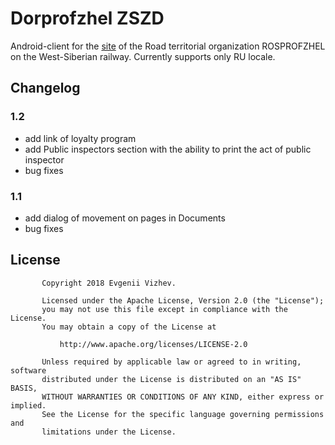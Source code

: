 # Dorprofzhel ZSZD

Android-client for the [site](http://dprof.pro) of the Road territorial 
organization ROSPROFZHEL on the West-Siberian railway. Currently supports only RU locale.

## Changelog

   ### 1.2
   - add link of loyalty program
   - add Public inspectors section with the ability
    to print the act of public inspector
   - bug fixes
    
   ### 1.1
   - add dialog of movement on pages in Documents
   - bug fixes

## License
```
       Copyright 2018 Evgenii Vizhev.
       
       Licensed under the Apache License, Version 2.0 (the "License");
       you may not use this file except in compliance with the License.
       You may obtain a copy of the License at
       
           http://www.apache.org/licenses/LICENSE-2.0
       
       Unless required by applicable law or agreed to in writing, software
       distributed under the License is distributed on an "AS IS" BASIS,
       WITHOUT WARRANTIES OR CONDITIONS OF ANY KIND, either express or implied.
       See the License for the specific language governing permissions and
       limitations under the License.
```
